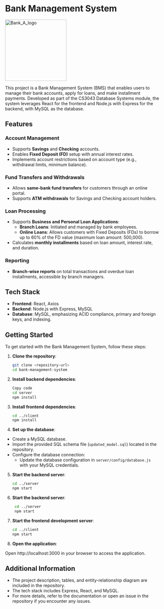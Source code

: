 # Bank Management System

<img src="https://github.com/user-attachments/assets/11651dfd-5416-4887-8641-7fe27cc29e7e" alt="Bank_A_logo" width="200"/>




This project is a Bank Management System (BMS) that enables users to manage their bank accounts, apply for loans, and make installment payments. Developed as part of the CS3043 Database Systems module, the system leverages React for the frontend and Node.js with Express for the backend, with MySQL as the database.

## Features

### Account Management
- Supports **Savings** and **Checking** accounts.
- Enables **Fixed Deposit (FD)** setup with annual interest rates.
- Implements account restrictions based on account type (e.g., withdrawal limits, minimum balance).

### Fund Transfers and Withdrawals
- Allows **same-bank fund transfers** for customers through an online portal.
- Supports **ATM withdrawals** for Savings and Checking account holders.

### Loan Processing
- Supports **Business and Personal Loan Applications**:
  - **Branch Loans**: Initiated and managed by bank employees.
  - **Online Loans**: Allows customers with Fixed Deposits (FDs) to borrow up to 60% of the FD value (maximum loan amount: 500,000).
- Calculates **monthly installments** based on loan amount, interest rate, and duration.

### Reporting
- **Branch-wise reports** on total transactions and overdue loan installments, accessible by branch managers.

## Tech Stack

- **Frontend**: React, Axios
- **Backend**: Node.js with Express, MySQL
- **Database**: MySQL, emphasizing ACID compliance, primary and foreign keys, and indexing.

## Getting Started

To get started with the Bank Management System, follow these steps:

1. **Clone the repository**:
   ```bash
   git clone <repository-url>
   cd bank-management-system
2. **Install backend dependencies**:
   ```bash
   Copy code
   cd server
   npm install
3. **Install frontend dependencies**:
   ```bash
   cd ../client
   npm install
4. **Set up the database**:
- Create a MySQL database.
- Import the provided SQL schema file (`updated_model.sql`) located in the repository.
- Configure the database connection:
   - Update the database configuration in `server/config/database.js` with your MySQL credentials.
5. **Start the backend server**:
     ```bash
     cd ../server
     npm start
6. **Start the backend server**:
   ```bash
    cd ../server
    npm start

8. **Start the frontend development server**:
    ```bash
    cd ../client
    npm start

8. **Open the application**:

Open http://localhost:3000 in your browser to access the application.

## Additional Information
- The project description, tables, and entity-relationship diagram are included in the repository.
- The tech stack includes Express, React, and MySQL.
- For more details, refer to the documentation or open an issue in the repository if you encounter any issues.





